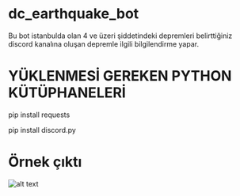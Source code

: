 # dc_earthquake_bot
Bu bot istanbulda olan 4 ve üzeri şiddetindeki depremleri belirttiğiniz discord kanalına oluşan depremle ilgili bilgilendirme yapar.

YÜKLENMESİ GEREKEN PYTHON KÜTÜPHANELERİ
=======================================
pip install requests

pip install discord.py

Örnek çıktı
===========
![alt text]([http://url/to/img.png](https://github.com/brakdemir/dc_earthquake_bot/blob/main/d.png))
